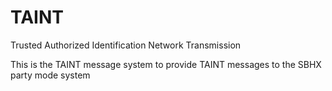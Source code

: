 # TAINT

Trusted Authorized Identification Network Transmission

This is the TAINT message system to provide TAINT messages to the SBHX party mode system
